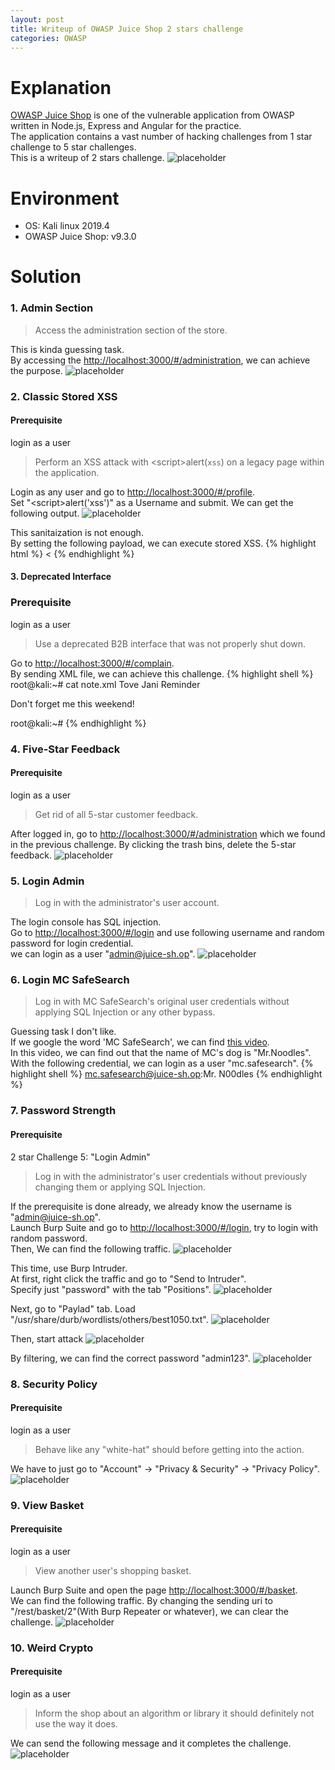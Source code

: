 ```yaml
---
layout: post
title: Writeup of OWASP Juice Shop 2 stars challenge
categories: OWASP
---
```


# Explanation
<a href="https://www2.owasp.org/www-project-juice-shop/">OWASP Juice Shop</a> is one of the vulnerable application from OWASP written in Node.js, Express and Angular for the practice.<br>
The application contains a vast number of hacking challenges from 1 star challenge to 5 star challenges.<br>
This is a writeup of 2 stars challenge.
![placeholder](https://media.githubusercontent.com/media/1n4r1/1n4r1.github.io/master/public/images/2019-12-14/2019-12-14-13-17-30.png)

# Environment
* OS: Kali linux 2019.4
* OWASP Juice Shop: v9.3.0

# Solution

### 1. Admin Section

> Access the administration section of the store.

This is kinda guessing task.<br>
By accessing the <a href="http://localhost:3000/#/administration">http://localhost:3000/#/administration</a>, we can achieve the purpose.
![placeholder](https://media.githubusercontent.com/media/1n4r1/1n4r1.github.io/master/public/images/2019-12-14/2019-12-14-14-01-29.png)

### 2. Classic Stored XSS
#### Prerequisite
login as a user

> Perform an XSS attack with &lt;script>alert(`xss`)</script> on a legacy page within the application.

Login as any user and go to <a href="http://localhost:3000/#/profile">http://localhost:3000/#/profile</a>.<br>
Set "&lt;script>alert('xss')</script>" as a Username and submit. We can get the following output.
![placeholder](https://media.githubusercontent.com/media/1n4r1/1n4r1.github.io/master/public/images/2019-12-14/2019-12-14-11-38-16.png)

This sanitaization is not enough.<br>
By setting the following payload, we can execute stored XSS.
{% highlight html %}
<<script>ascript>alert('xss')</script>
{% endhighlight %}


#### 3. Deprecated Interface
### Prerequisite
login as a user

> Use a deprecated B2B interface that was not properly shut down.

Go to <a href="http://localhost:3000/#/complain">http://localhost:3000/#/complain</a>.<br>
By sending XML file, we can achieve this challenge.
{% highlight shell %}
root@kali:~# cat note.xml 
<note nighteye="disabled">
<to>Tove</to>
<from>Jani</from>
<heading>Reminder</heading>
<body>Don't forget me this weekend!</body>
</note>

root@kali:~# 
{% endhighlight %}

### 4. Five-Star Feedback
#### Prerequisite
login as a user

> Get rid of all 5-star customer feedback.

After logged in, go to <a href="http://localhost:3000/#/administration">http://localhost:3000/#/administration</a> which we found in the previous challenge.
By clicking the trash bins, delete the 5-star feedback.
![placeholder](https://media.githubusercontent.com/media/1n4r1/1n4r1.github.io/master/public/images/2019-12-14/2019-12-14-14-05-25.png)
<br>


### 5. Login Admin

> Log in with the administrator's user account.

The login console has SQL injection.<br>
Go to <a href="http://localhost:3000/#/login">http://localhost:3000/#/login</a> and use following username and random password for login credential.<br>
we can login as a user "admin@juice-sh.op".
![placeholder](https://media.githubusercontent.com/media/1n4r1/1n4r1.github.io/master/public/images/2019-12-14/2019-12-14-14-07-06.png)

### 6.  Login MC SafeSearch

> Log in with MC SafeSearch's original user credentials without applying SQL Injection or any other bypass.

Guessing task I don't like.<br>
If we google the word 'MC SafeSearch', we can find <a href="https://imvdb.com/video/mc-safesearch/protect-ya-passwordz">this video</a>.<br>
In this video, we can find out that the name of MC's dog is "Mr.Noodles".<br>
With the following credential, we can login as a user "mc.safesearch".
{% highlight shell %}
mc.safesearch@juice-sh.op:Mr. N00dles
{% endhighlight %}

### 7. Password Strength
#### Prerequisite
2 star Challenge 5: "Login Admin"

> Log in with the administrator's user credentials without previously changing them or applying SQL Injection.

If the prerequisite is done already, we already know the username is "admin@juice-sh.op".<br>
Launch Burp Suite and go to <a href="http://localhost:3000/#/login">http://localhost:3000/#/login</a>, try to login with random password.<br>
Then, We can find the following traffic.
![placeholder](https://media.githubusercontent.com/media/1n4r1/1n4r1.github.io/master/public/images/2019-12-14/2019-12-14-13-38-46.png)

This time, use Burp Intruder.<br>
At first, right click the traffic and go to "Send to Intruder".<br>
Specify just "password" with the tab "Positions".
![placeholder](https://media.githubusercontent.com/media/1n4r1/1n4r1.github.io/master/public/images/2019-12-14/2019-12-14-13-40-42.png)

Next, go to "Paylad" tab. Load "/usr/share/durb/wordlists/others/best1050.txt".
![placeholder](https://media.githubusercontent.com/media/1n4r1/1n4r1.github.io/master/public/images/2019-12-14/2019-12-14-13-45-27.png)

Then, start attack
![placeholder](https://media.githubusercontent.com/media/1n4r1/1n4r1.github.io/master/public/images/2019-12-14/2019-12-14-13-49-48.png)

By filtering, we can find the correct password "admin123".
![placeholder](https://media.githubusercontent.com/media/1n4r1/1n4r1.github.io/master/public/images/2019-12-14/2019-12-14-13-58-08.png)

### 8. Security Policy
#### Prerequisite
login as a user

> Behave like any "white-hat" should before getting into the action.

We have to just go to "Account" -> "Privacy & Security" -> "Privacy Policy".
![placeholder](https://media.githubusercontent.com/media/1n4r1/1n4r1.github.io/master/public/images/2019-12-14/2019-12-14-13-55-10.png)

### 9. View Basket
#### Prerequisite
login as a user

> View another user's shopping basket.

Launch Burp Suite and open the page <a href="http://localhost:3000/#/basket">http://localhost:3000/#/basket</a>.<br>
We can find the following traffic. By changing the sending uri to "/rest/basket/2"(With Burp Repeater or whatever), we can clear the challenge.
![placeholder](https://media.githubusercontent.com/media/1n4r1/1n4r1.github.io/master/public/images/2019-12-14/2019-12-14-02-59-16.png)

### 10. Weird Crypto
#### Prerequisite
login as a user

> Inform the shop about an algorithm or library it should definitely not use the way it does.

We can send the following message and it completes the challenge.
![placeholder](https://media.githubusercontent.com/media/1n4r1/1n4r1.github.io/master/public/images/2019-12-14/2019-12-14-13-13-39.png)
